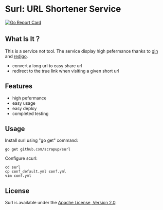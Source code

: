 Surl: URL Shortener Service
===========
[![Go Report Card](https://goreportcard.com/badge/github.com/scrapup/surl)](https://goreportcard.com/report/github.com/scrapup/surl)

What Is It？
----------
This is a service not tool. The service display high pefermance thanks to [gin](https://github.com/gin-gonic/gin) and [redigo](https://github.com/garyburd/redigo).

- convert a long url to easy share url
- redirect to the true link when visiting a given short url

Features
----------

- high pefermance
- easy usage
- easy deploy
- completed testing

Usage
----------

Install surl using "go get" command:

	go get github.com/scrapup/surl
	
Configure scurl:

	cd surl
	cp conf_default.yml conf.yml
	vim conf.yml
	
License
---------

Surl is available under the [Apache License, Version 2.0](http://www.apache.org/licenses/LICENSE-2.0.html).
